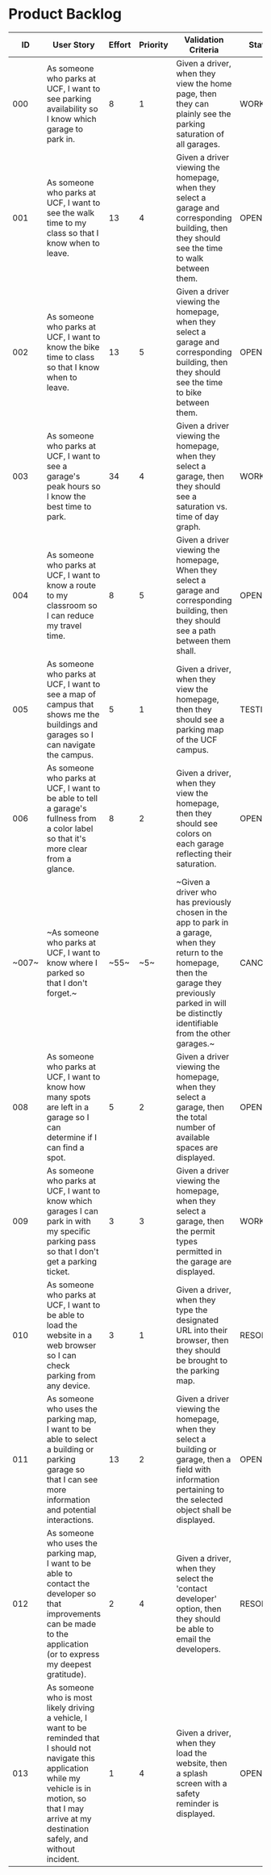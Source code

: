 # Product Backlog

| ID | User Story | Effort | Priority | Validation Criteria | Status |
|----|------------|--------|----------|---------------------|--------|
| 000 | As someone who parks at UCF, I want to see parking availability so I know which garage to park in. | 8 | 1 | Given a driver, when they view the home page, then they can plainly see the parking saturation of all garages. | WORKING |
| 001 | As someone who parks at UCF, I want to see the walk time to my class so that I know when to leave. | 13 | 4 | Given a driver viewing the homepage, when they select a garage and corresponding building, then they should see the time to walk between them. | OPEN |
| 002 | As someone who parks at UCF, I want to know the bike time to class so that I know when to leave. | 13 | 5 | Given a driver viewing the homepage, when they select a garage and corresponding building, then they should see the time to bike between them. | OPEN |
| 003 | As someone who parks at UCF, I want to see a garage's peak hours so I know the best time to park. | 34 | 4 | Given a driver viewing the homepage, when they select a garage, then they should see a saturation vs. time of day graph. | WORKING |
| 004 | As someone who parks at UCF, I want to know a route to my classroom so I can reduce my travel time. | 8 | 5 | Given a driver viewing the homepage, When they select a garage and corresponding building, then they should see a path between them shall. | OPEN |
| 005 | As someone who parks at UCF, I want to see a map of campus that shows me the buildings and garages so I can navigate the campus. | 5 | 1 | Given a driver, when they view the homepage, then they should see a parking map of the UCF campus. | TESTING |
| 006 | As someone who parks at UCF, I want to be able to tell a garage's fullness from a color label so that it's more clear from a glance. | 8 | 2 | Given a driver, when they view the homepage, then they should see colors on each garage reflecting their saturation. | OPEN |
| ~007~ | ~As someone who parks at UCF, I want to know where I parked so that I don't forget.~ | ~55~ | ~5~ | ~Given a driver who has previously chosen in the app to park in a garage, when they return to the homepage, then the garage they previously parked in will be distinctly identifiable from the other garages.~ | CANCELED |
| 008 | As someone who parks at UCF, I want to know how many spots are left in a garage so I can determine if I can find a spot. | 5 | 2 | Given a driver viewing the homepage, when they select a garage, then the total number of available spaces are displayed. | OPEN |
| 009 | As someone who parks at UCF, I want to know which garages I can park in with my specific parking pass so that I don't get a parking ticket. | 3 | 3 | Given a driver viewing the homepage, when they select a garage, then the permit types permitted in the garage are displayed. | WORKING |
| 010 | As someone who parks at UCF, I want to be able to load the website in a web browser so I can check parking from any device. | 3 | 1 | Given a driver, when they type the designated URL into their browser, then they should be brought to the parking map. | RESOLVED |
| 011 | As someone who uses the parking map, I want to be able to select a building or parking garage so that I can see more information and potential interactions. | 13 | 2 | Given a driver viewing the homepage, when they select a building or garage, then a field with information pertaining to the selected object shall be displayed. | OPEN |
| 012 | As someone who uses the parking map, I want to be able to contact the developer so that improvements can be made to the application (or to express my deepest gratitude). | 2 | 4 | Given a driver, when they select the 'contact developer' option, then they should be able to email the developers. | RESOLVED |
| 013 | As someone who is most likely driving a vehicle, I want to be reminded that I should not navigate this application while my vehicle is in motion, so that I may arrive at my destination safely, and without incident. | 1 | 4 | Given a driver, when they load the website, then a splash screen with a safety reminder is displayed. | OPEN |

